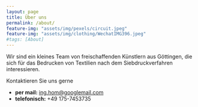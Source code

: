 ```yaml
---
layout: page
title: Über uns
permalink: /about/
feature-img: "assets/img/pexels/circuit.jpeg"
feature-img: "assets/img/clothing/WechatIMG396.jpeg"
#tags: [About]
---
```


Wir sind ein kleines Team von freischaffenden Künstlern aus Göttingen, die sich für das Bedrucken von Textilien nach dem Siebdruckverfahren interessieren.

Kontaktieren Sie uns gerne
* **per mail:** ing.hom@googlemail.com
* **telefonisch:** +49 175-7453735
